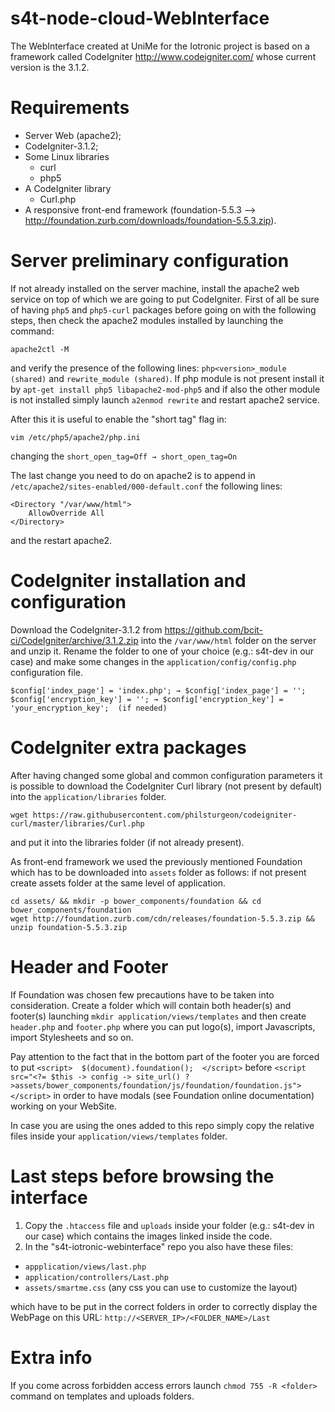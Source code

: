 # s4t-node-cloud-WebInterface
The WebInterface created at UniMe for the Iotronic project is based on a framework called CodeIgniter http://www.codeigniter.com/ whose current version is the 3.1.2.

# Requirements
* Server Web (apache2);
* CodeIgniter-3.1.2;
* Some Linux libraries
  * curl
  * php5
* A CodeIgniter library 
  * Curl.php
* A responsive front-end framework (foundation-5.5.3 --> http://foundation.zurb.com/downloads/foundation-5.5.3.zip). 


# Server preliminary configuration
If not already installed on the server machine, install the apache2 web service on top of which we are going to put CodeIgniter. First of all be sure of having ```php5``` and ```php5-curl``` packages before going on with the following steps, then check the apache2 modules installed by launching the command:
```
apache2ctl -M
```
and verify the presence of the following lines: ```php<version>_module (shared)``` and ```rewrite_module (shared)```. If php module is not present install it by ```apt-get install php5 libapache2-mod-php5``` and if also the other module is not installed simply launch ```a2enmod rewrite``` and restart apache2 service.

After this it is useful to enable the "short tag" flag in:
```
vim /etc/php5/apache2/php.ini
```
changing the ```short_open_tag=Off → short_open_tag=On```

The last change you need to do on apache2 is to append in ```/etc/apache2/sites-enabled/000-default.conf``` the following lines:
```
<Directory "/var/www/html">
    AllowOverride All
</Directory>
```
and the restart apache2.

# CodeIgniter installation and configuration
Download the CodeIgniter-3.1.2 from https://github.com/bcit-ci/CodeIgniter/archive/3.1.2.zip into the ```/var/www/html``` folder on the server and unzip it. Rename the folder to one of your choice (e.g.: s4t-dev in our case) and make some changes in the ```application/config/config.php``` configuration file.
```
$config['index_page'] = 'index.php'; → $config['index_page'] = '';
$config['encryption_key'] = ''; → $config['encryption_key'] = 'your_encryption_key';  (if needed)
```

# CodeIgniter extra packages
After having changed some global and common configuration parameters it is possible to download the CodeIgniter Curl library (not present by default) into the ```application/libraries``` folder.
```
wget https://raw.githubusercontent.com/philsturgeon/codeigniter-curl/master/libraries/Curl.php
```
and put it into the libraries folder (if not already present).

As front-end framework we used the previously mentioned Foundation which has to be downloaded into ```assets``` folder as follows:
if not present create assets folder at the same level of application.
```
cd assets/ && mkdir -p bower_components/foundation && cd bower_components/foundation
wget http://foundation.zurb.com/cdn/releases/foundation-5.5.3.zip && unzip foundation-5.5.3.zip
```
# Header and Footer
If Foundation was chosen few precautions have to be taken into consideration. Create a folder which will contain both header(s) and footer(s) launching ```mkdir application/views/templates``` and then create ```header.php``` and ```footer.php``` where you can put logo(s), import Javascripts, import Stylesheets and so on.

Pay attention to the fact that in the bottom part of the footer you are forced to put ```<script>  $(document).foundation();  </script>``` before ```<script src="<?= $this -> config -> site_url() ?>assets/bower_components/foundation/js/foundation/foundation.js"></script>``` in order to have modals (see Foundation online documentation) working on your WebSite.

In case you are using the ones added to this repo simply copy the relative files inside your ```application/views/templates``` folder.

# Last steps before browsing the interface
1. Copy the ```.htaccess``` file and ```uploads``` inside your folder (e.g.: s4t-dev in our case) which contains the images linked inside the code.
2. In the "s4t-iotronic-webinterface" repo you also have these files: 
  * ```appplication/views/last.php```
  * ```application/controllers/Last.php```
  * ```assets/smartme.css``` (any css you can use to customize the layout)

  which have to be put in the correct folders in order to correctly display the WebPage on this URL: ```http://<SERVER_IP>/<FOLDER_NAME>/Last```

# Extra info
If you come across forbidden access errors launch ```chmod 755 -R <folder>``` command on templates and uploads folders.
